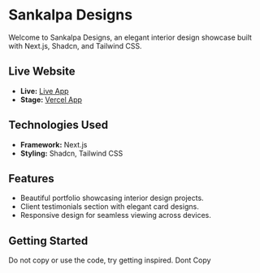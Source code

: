 # Sankalpa Designs

Welcome to Sankalpa Designs, an elegant interior design showcase built with Next.js, Shadcn, and Tailwind CSS.

## Live Website

- **Live:** [Live App](https://sankalpadesigns.in)
- **Stage:** [Vercel App](https://sankalpa-designs.vercel.app)

## Technologies Used

- **Framework:** Next.js
- **Styling:** Shadcn, Tailwind CSS

## Features

- Beautiful portfolio showcasing interior design projects.
- Client testimonials section with elegant card designs.
- Responsive design for seamless viewing across devices.

## Getting Started

Do not copy or use the code, try getting inspired. Dont Copy

